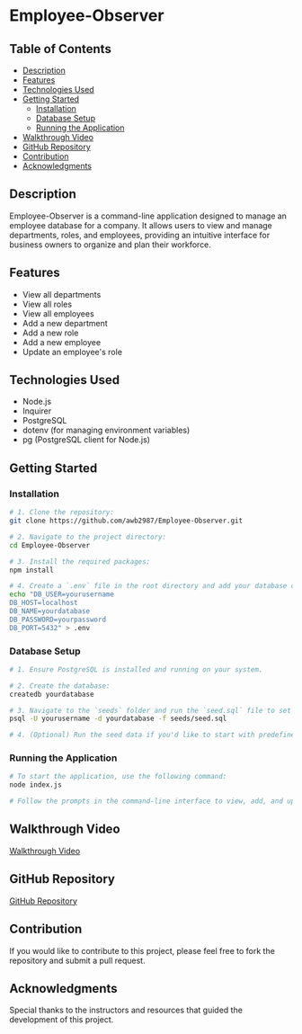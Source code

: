 # Employee-Observer

## Table of Contents
- [Description](#description)
- [Features](#features)
- [Technologies Used](#technologies-used)
- [Getting Started](#getting-started)
  - [Installation](#installation)
  - [Database Setup](#database-setup)
  - [Running the Application](#running-the-application)
- [Walkthrough Video](#walkthrough-video)
- [GitHub Repository](#github-repository)
- [Contribution](#contribution)
- [Acknowledgments](#acknowledgments)

## Description
Employee-Observer is a command-line application designed to manage an employee database for a company. It allows users to view and manage departments, roles, and employees, providing an intuitive interface for business owners to organize and plan their workforce.

## Features
- View all departments
- View all roles
- View all employees
- Add a new department
- Add a new role
- Add a new employee
- Update an employee's role

## Technologies Used
- Node.js
- Inquirer
- PostgreSQL
- dotenv (for managing environment variables)
- pg (PostgreSQL client for Node.js)

## Getting Started

### Installation
```bash
# 1. Clone the repository:
git clone https://github.com/awb2987/Employee-Observer.git

# 2. Navigate to the project directory:
cd Employee-Observer

# 3. Install the required packages:
npm install

# 4. Create a `.env` file in the root directory and add your database credentials:
echo "DB_USER=yourusername
DB_HOST=localhost
DB_NAME=yourdatabase
DB_PASSWORD=yourpassword
DB_PORT=5432" > .env
```

### Database Setup
```bash
# 1. Ensure PostgreSQL is installed and running on your system.

# 2. Create the database:
createdb yourdatabase

# 3. Navigate to the `seeds` folder and run the `seed.sql` file to set up the database schema:
psql -U yourusername -d yourdatabase -f seeds/seed.sql

# 4. (Optional) Run the seed data if you'd like to start with predefined data.
```

### Running the Application
```bash
# To start the application, use the following command:
node index.js

# Follow the prompts in the command-line interface to view, add, and update employee information.
```

## Walkthrough Video
[Walkthrough Video](https://www.youtube.com/watch?v=example)

## GitHub Repository
[GitHub Repository](https://github.com/awb2987/Employee-Observer)

## Contribution
If you would like to contribute to this project, please feel free to fork the repository and submit a pull request.

## Acknowledgments
Special thanks to the instructors and resources that guided the development of this project.
